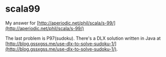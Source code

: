 # scala99
My answer for [http://aperiodic.net/phil/scala/s-99/](http://aperiodic.net/phil/scala/s-99/)

The last problem is P97(sudoku). There's a DLX solution written in Java at [http://blog.gssxgss.me/use-dlx-to-solve-sudoku-1/](http://blog.gssxgss.me/use-dlx-to-solve-sudoku-1/).